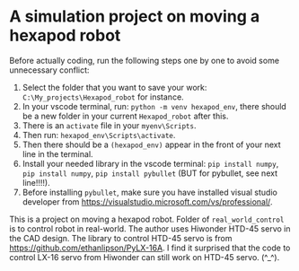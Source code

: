 # A simulation project on moving a hexapod robot

Before actually coding, run the following steps one by one to avoid some unnecessary conflict:

1. Select the folder that you want to save your work: `C:\My_projects\Hexapod_robot` for instance.
2. In your vscode terminal, run: `python -m venv hexapod_env`, there should be a new folder in your current `Hexapod_robot` after this.
3. There is an `activate` file in your `myenv\Scripts`. 
4. Then run: `hexapod_env\Scripts\activate`.
5. Then there should be a `(hexapod_env)` appear in the front of your next line in the terminal.
6. Install your needed library in the vscode terminal: `pip install numpy`, `pip install numpy`, `pip install pybullet` (BUT for pybullet, see next line!!!!).
7. Before installing `pybullet`, make sure you have installed visual studio developer from https://visualstudio.microsoft.com/vs/professional/.

This is a project on moving a hexapod robot. Folder of `real_world_control` is to control robot in real-world. The author uses Hiwonder HTD-45 servo in the CAD design. The library to control HTD-45 servo is from https://github.com/ethanlipson/PyLX-16A. I find it surprised that the code to control LX-16 servo from Hiwonder can still work on HTD-45 servo. (^_^).

